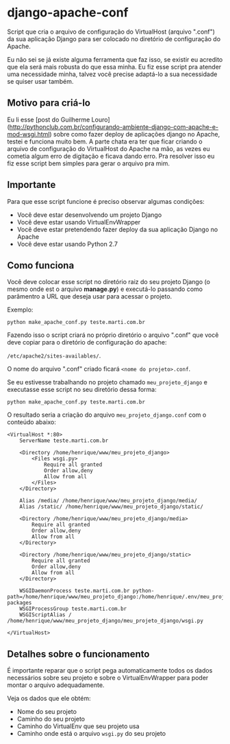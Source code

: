 # django-apache-conf
Script que cria o arquivo de configuração do VirtualHost (arquivo ".conf") da sua aplicação Django para ser colocado no diretório de configuração do Apache.

Eu não sei se já existe alguma ferramenta que faz isso, se existir eu acredito que ela será mais robusta do que essa minha. Eu fiz 
esse script pra atender uma necessidade minha, talvez você precise adaptá-lo a sua necessidade se quiser usar também.

## Motivo para criá-lo

Eu li esse [post do Guilherme Louro] (http://pythonclub.com.br/configurando-ambiente-django-com-apache-e-mod-wsgi.html) sobre 
como fazer deploy de aplicações django no Apache, testei e funciona muito bem. A parte chata era ter que ficar criando o arquivo
de configuração do VirtualHost do Apache na mão, as vezes eu cometia algum erro de digitação e ficava dando erro. Pra resolver isso eu fiz esse script bem simples para gerar o arquivo pra mim.

## Importante

Para que esse script funcione é preciso observar algumas condições:

  * Você deve estar desenvolvendo um projeto Django
  * Você deve estar usando VirtualEnvWrapper
  * Você deve estar pretendendo fazer deploy da sua aplicação Django no Apache
  * Você deve estar usando Python 2.7
  
## Como funciona

Você deve colocar esse script no diretório raiz do seu projeto Django (o mesmo onde est o arquivo **manage.py**) e executá-lo passando como parâmentro a URL que deseja usar para acessar o projeto.

Exemplo:

```
python make_apache_conf.py teste.marti.com.br
```

Fazendo isso o script criará no próprio diretório o arquivo ".conf" que você deve copiar para o diretório de configuração do apache:

`/etc/apache2/sites-availables/`.

O nome do arquivo ".conf" criado ficará `<nome do projeto>.conf`.

Se eu estivesse trabalhando no projeto chamado `meu_projeto_django` e executasse esse script no seu diretório dessa forma:

```
python make_apache_conf.py teste.marti.com.br
```

O resultado seria a criação do arquivo `meu_projeto_django.conf` com o conteúdo abaixo:

```
<VirtualHost *:80>
	ServerName teste.marti.com.br

	<Directory /home/henrique/www/meu_projeto_django>
		<Files wsgi.py>
			Require all granted
			Order allow,deny
			Allow from all
		</Files>
	</Directory>

	Alias /media/ /home/henrique/www/meu_projeto_django/media/
	Alias /static/ /home/henrique/www/meu_projeto_django/static/

	<Directory /home/henrique/www/meu_projeto_django/media>
		Require all granted
		Order allow,deny
		Allow from all
	</Directory>

	<Directory /home/henrique/www/meu_projeto_django/static>
		Require all granted
		Order allow,deny
		Allow from all
	</Directory>

	WSGIDaemonProcess teste.marti.com.br python-path=/home/henrique/www/meu_projeto_django:/home/henrique/.env/meu_projeto_django/lib/python2.7/site-packages
	WSGIProcessGroup teste.marti.com.br
	WSGIScriptAlias / /home/henrique/www/meu_projeto_django/meu_projeto_django/wsgi.py

</VirtualHost>
```

## Detalhes sobre o funcionamento

É importante reparar que o script pega automaticamente todos os dados necessários sobre seu projeto e sobre o VirtualEnvWrapper
para poder montar o arquivo adequadamente.

Veja os dados que ele obtém:

  * Nome do seu projeto
  * Caminho do seu projeto
  * Caminho do VirtualEnv que seu projeto usa
  * Caminho onde está o arquivo `wsgi.py` do seu projeto
